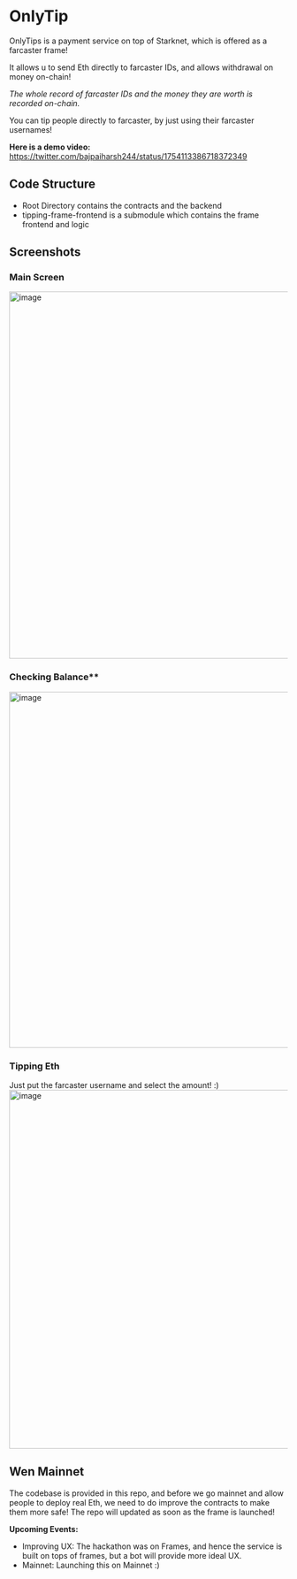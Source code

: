 # OnlyTip

OnlyTips is a payment service on top of Starknet, which is offered as a farcaster frame!

It allows u to send Eth directly to farcaster IDs, and allows withdrawal on money on-chain!

*The whole record of farcaster IDs and the money they are worth is recorded on-chain.*

You can tip people directly to farcaster, by just using their farcaster usernames!

**Here is a demo video:**
https://twitter.com/bajpaiharsh244/status/1754113386718372349

## Code Structure
- Root Directory contains the contracts and the backend
- tipping-frame-frontend is a submodule which contains the frame frontend and logic

## Screenshots

### Main Screen
<img width="664" alt="image" src="https://github.com/bajpai244/starknet-tipping-frame-farcaster/assets/41180869/ad22b51a-4a84-469c-b700-7eece6641095">

### Checking Balance**
<img width="644" alt="image" src="https://github.com/bajpai244/starknet-tipping-frame-farcaster/assets/41180869/22c654c9-3023-4bc9-9def-c91d22715c2f">

### Tipping Eth
Just put the farcaster username and select the amount! :)
<img width="649" alt="image" src="https://github.com/bajpai244/starknet-tipping-frame-farcaster/assets/41180869/0e23b447-3be5-497e-96d9-a2164707984c">

## Wen Mainnet

The codebase is provided in this repo, and before we go mainnet and allow people to deploy real Eth, we need to do improve the contracts to make them more safe! The repo will updated as soon as the frame is launched!

**Upcoming Events:**
- Improving UX: The hackathon was on Frames, and hence the service is built on tops of frames, but a bot will provide more ideal UX.
- Mainnet: Launching this on Mainnet :)

